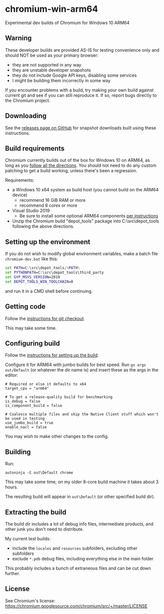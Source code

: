# chromium-win-arm64
Experimental dev builds of Chromium for Windows 10 ARM64

## Warning

These developer builds are provided AS-IS for testing convenience only and should NOT be used as your primary browser:

* they are not supported in any way
* they are unstable developer snapshots
* they do not include Google API keys, disabling some services
* I might be building them incorrectly in some way

If you encounter problems with a build, try making your own build against current git and see if you can still reproduce it. If so, report bugs directly to the Chromium project.

## Downloading

See the [releases page on GitHub](https://github.com/brion/chromium-win-arm64/releases) for snapshot downloads built using these instructions.

## Build requirements

Chromium currently builds out of the box for Windows 10 on ARM64, as long as you [follow all the directions](https://chromium.googlesource.com/chromium/src/+/master/docs/windows_build_instructions.md). You should not need to do any custom patching to get a build working, unless there's been a regression.

Requirements:
* a Windows 10 x64 system as build host (you cannot build on the ARM64 device)
    * recommend 16 GiB RAM or more
    * recommend 8 cores or more
* Visual Studio 2019
    * Be sure to install some optional ARM64 components [per instructions](https://chromium.googlesource.com/chromium/src/+/master/docs/windows_build_instructions.md#Setting-up-Windows)
* Unzip the Chromium build "depot_tools" package into C:\src\depot_tools following the above directions.

## Setting up the environment

If you do not wish to modify global environment variables, make a batch file `chromium-dev.bat` like this:

```bat
set PATH=C:\src\depot_tools;%PATH%
set PYTHONPATH=C:\src\depot_tools\third_party
set GYP_MSVS_VERSION=2019
set DEPOT_TOOLS_WIN_TOOLCHAIN=0
```

and run it in a CMD shell before continuing.

## Getting code

Follow the [instructions for git checkout](https://chromium.googlesource.com/chromium/src/+/master/docs/windows_build_instructions.md#Get-the-code).

This may take some time.

## Configuring build

Follow the [instructions for setting up the build](https://chromium.googlesource.com/chromium/src/+/master/docs/windows_build_instructions.md#Setting-up-the-build).

Configure it for ARM64 with jumbo builds for best speed. Run `gn args out/Default` (or whatever the dir name is) and insert these as the args in the editor:

```
# Required or else it defaults to x64
target_cpu = "arm64"

# To get a release-quality build for benchmarking
is_debug = false
is_component_build = false

# Coalesce multiple files and skip the Native Client stuff which won't be used in testing
use_jumbo_build = true
enable_nacl = false
```

You may wish to make other changes to the config.

## Building

Run:

```shell
autoninja -C out\Default chrome
```

This may take some time; on my older 8-core build machine it takes about 3 hours.

The resulting build will appear in `out\Default` (or other specified build dir).

## Extracting the build

The build dir includes a lot of debug info files, intermediate products, and other junk you don't need to distribute.

My current test builds:
* include the `locales` and `resources` subfolders, excluding other subfolders
* exclude `*.pdb` debug files, including everything else in the main folder

This probably includes a bunch of extraneous files and can be cut down further.

## License

See Chromium's license:
https://chromium.googlesource.com/chromium/src/+/master/LICENSE
